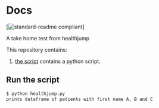 # Docs

[![standard-readme compliant](https://img.shields.io/badge/readme%20style-standard-brightgreen.svg?style=flat-square)]

A take home test from healthjump

This repository contains:

1. [the script](healthjump.py) contains a python script.

## Run the script

```sh
$ python healthjump.py
prints dataframe of patients with first name A, B and C
```

